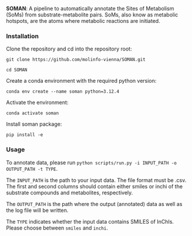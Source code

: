 **SOMAN**: A pipeline to automatically annotate the Sites of Metabolism (SoMs) from substrate-metabolite pairs. SoMs, also know as metabolic hotspots, are the atoms where metabolic reactions are initiated.

### Installation

Clone the repository and cd into the repository root:

`git clone https://github.com/molinfo-vienna/SOMAN.git`

`cd SOMAN`

Create a conda environment with the required python version:

`conda env create --name soman python=3.12.4`

Activate the environment:

`conda activate soman`

Install soman package:

`pip install -e`


### Usage

To annotate data, please run `python scripts/run.py -i INPUT_PATH -o OUTPUT_PATH -t TYPE`.

The `INPUT_PATH` is the path to your input data. The file format must be .csv. The first and second columns should contain either smiles or inchi of the substrate compounds and metabolites, respectively.

The `OUTPUT_PATH` is the path where the output (annotated) data as well as the log file will be written.

The `TYPE` indicates whether the input data contains SMILES of InChIs. Please choose between `smiles` and `inchi`.
